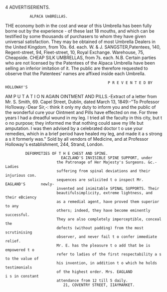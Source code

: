  4                                          ADVERTISERIENTS.




               ALPACA UmBRELLAS.
THE economy both in the cost and wear of this Umbrella has been fully
borne out by the experience
                      -        of these last 18 mouths, and which can be
testified by some thousands of purchasers to whom they have given universal
satisfaction. They may be obtained of most Umbrella Dealers in the
United Kingdom, from 10s. 6d. each.
          W. & J. SANGSTER,Patentees, 140, Regent-street,
                                              94, Fleet-street,
                                              10, Royal Exchange.
                                Warehouse, 75, Cheapside.
            CHEAP SILK UMBRELLAS, from 7s. each.
   N.B. Certain parties who are not licensed by the Patentees of the
Alpaca Umbrella have been selling an inferior imitation of it. The public
are therefore requested to observe that the Patentees' names are affixed
inside each Umbrella.




                                                  P R E V E N T E D BY HOLLOWAY'S
AM P U T A T I O N              AGAIN
       OINTMENT AND PILLS.-Extract of a letter from Mr. S. Smith, 69. Capel Street, Dublin, dated
March 13, 1849:-"To   Professor Ho1loway.-Dear Sir,-:      think it only my duty to inform you and the public
of the wonderful cure your Ointment and Pills have effected on me. For three years I had a dreadful
wound in my leg. I tried all the faculty in this city, but t o no purpose; they informed me that nothing could
save my life but amputation. I was then advised by a celebrated doctor t o use your remedies, which in a
brief period have healed my leg, and made it a s strong a s it formerly was." Sold by all vendors of
Medicine, and at Professor Holloway's establishment, 244, Strand, London.

             DEFORMITIES OF T H E CHEST AND SPINE.
                             EACZLAND'S INVISIBLE SPINE SUPPORT, under
                           the Patronage of Her Majesty's Surgeons. &c.-Ladies
                           suffering from spinal deviations and their injurious con.
                           sequences are solicited t o inspect Mr. EAGLAND'S       newly-
                           invented and inimitable SPINAL SUPPORTS. Their
                           beautifulsimplicity, extreme lightness, and their eBciency
                           as a remedial agent, have proved them superior to any
                           others; indeed, they have become eminently successful.
                           They are also completely imperceptible, conceal the
                           defects (without padding) from the most scrutinising
                           observer, and never fail t o confer immediate relief.
                           Mr. E. has the pleasure t o add that be is empowered t o
                           refer to ladies of the first respectability a s to the value of
                           his invention, in addition t o which he holds testimonials
                           of the highest order. Mrs. EAGLAND             i s in constant
                           attendance from 12 till 5 daily.
                              21, COVENTRY STREET, IIAYMARKET.
